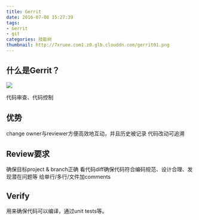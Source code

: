 ```yaml
---
title: Gerrit
date: 2016-07-08 15:27:39
tags: 
- Gerrit
- git
categories: 技能树
thumbnail: http://7xruee.com1.z0.glb.clouddn.com/gerrit01.png
---
```


## 什么是Gerrit？

![](http://7xruee.com1.z0.glb.clouddn.com/gerrit01.png)

代码审查、代码控制
<!--more-->
## 优势
change owner与reviewer方便高效地互动，并且历史被记录
代码改动可追溯

## Review要求
确保目标project & branch正确
看代码diff确保代码符合编码规范、设计合理、发现潜在问题等
给单行/多行/文件加comments

## Verify
用来确保代码可以编译，通过unit tests等。
